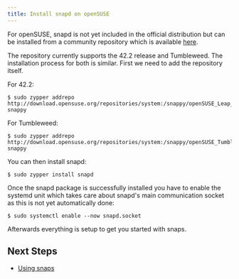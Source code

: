 ```yaml
---
title: Install snapd on openSUSE
---
```


For openSUSE, snapd is not yet included in the official distribution but can be
installed from a community repository which is available [here](https://build.opensuse.org/package/show/system:snappy/snapd).

The repository currently supports the 42.2 release and Tumbleweed. The installation
process for both is similar. First we need to add the repository itself.

For 42.2:

```
$ sudo zypper addrepo http://download.opensuse.org/repositories/system:/snappy/openSUSE_Leap_42.2/ snappy
```
For Tumbleweed:

```
$ sudo zypper addrepo http://download.opensuse.org/repositories/system:/snappy/openSUSE_Tumbleweed/ snappy
```

You can then install snapd:

```
$ sudo zypper install snapd
```

Once the snapd package is successfully installed you have to
enable the systemd unit which takes care about snapd's main
communication socket as this is not yet automatically done:

```
$ sudo systemctl enable --now snapd.socket
```

Afterwards everything is setup to get you started with snaps.

## Next Steps

 * [Using snaps](usage)
